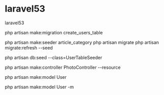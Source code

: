 # laravel53
laravel53

php artisan make:migration create_users_table

php artisan make:seeder article_category
php artisan migrate
php artisan migrate:refresh --seed


php artisan db:seed --class=UserTableSeeder


php artisan make:controller PhotoController --resource

php artisan make:model User

php artisan make:model User -m
